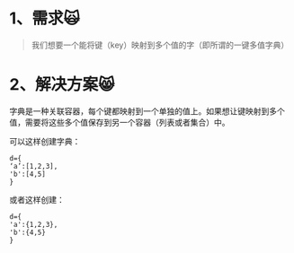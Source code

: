 # 1、需求🙀

> 我们想要一个能将键（key）映射到多个值的字（即所谓的一键多值字典）

# 2、解决方案😸

字典是一种关联容器，每个键都映射到一个单独的值上。如果想让键映射到多个值，需要将这些多个值保存到另一个容器（列表或者集合）中。

可以这样创建字典：

```
d={
‘a’:[1,2,3],
'b':[4,5]
}
```

或者这样创建：

```
d={
'a':{1,2,3},
'b':{4,5}
}
```



